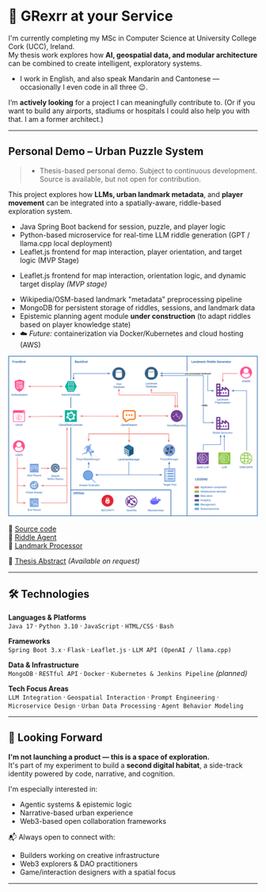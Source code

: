 # 👋 GRexrr at your Service

I'm currently completing my MSc in Computer Science at University College Cork (UCC), Ireland.  
My thesis work explores how **AI, geospatial data, and modular architecture** can be combined to create intelligent, exploratory systems.

- I work in English, and also speak Mandarin and Cantonese — occasionally I even code in all three 😉.

I’m **actively looking** for a project I can meaningfully contribute to. 
(Or if you want to build any airports, stadiums or hospitals I could also help you with that. I am a former architect.)

---

## Personal Demo – Urban Puzzle System  
> - Thesis-based personal demo. Subject to continuous development. Source is available, but not open for contribution.

This project explores how **LLMs, urban landmark metadata**, and **player movement** can be integrated into a spatially-aware, riddle-based exploration system.

- Java Spring Boot backend for session, puzzle, and player logic  
- Python-based microservice for real-time LLM riddle generation (GPT / llama.cpp local deployment)
- Leaflet.js frontend for map interaction, player orientation, and target logic (MVP Stage)
+ Leaflet.js frontend for map interaction, orientation logic, and dynamic target display *(MVP stage)*  
- Wikipedia/OSM-based landmark "metadata" preprocessing pipeline  
- MongoDB for persistent storage of riddles, sessions, and landmark data  
- Epistemic planning agent module **under construction** (to adapt riddles based on player knowledge state)  
- ☁️ *Future:* containerization via Docker/Kubernetes and cloud hosting (AWS)

![System Architecture](./assets/scavenger_architecture.png)

🔗 [Source code](https://github.com/grexrr/scavengerHunt)  
🔗 [Riddle Agent](https://github.com/grexrr/scavenger.RiddleAgent)  
🔗 [Landmark Processor](https://github.com/grexrr/scavenger.LandmarkProcessor)

🧾 [Thesis Abstract](#) *(Available on request)*

---

## 🛠️ Technologies

**Languages & Platforms**  
`Java 17` · `Python 3.10` · `JavaScript` · `HTML/CSS` · `Bash`

**Frameworks**  
`Spring Boot 3.x` · `Flask` · `Leaflet.js` · `LLM API (OpenAI / llama.cpp)`

**Data & Infrastructure**  
`MongoDB` · `RESTful API` · `Docker` · `Kubernetes & Jenkins Pipeline` *(planned)*

**Tech Focus Areas**  
`LLM Integration` · `Geospatial Interaction` · `Prompt Engineering` · `Microservice Design` · `Urban Data Processing` · `Agent Behavior Modeling`

---

## 🪪 Looking Forward

**I'm not launching a product — this is a space of exploration.**  
It's part of my experiment to build a **second digital habitat**, a side-track identity powered by code, narrative, and cognition.

I'm especially interested in:
- Agentic systems & epistemic logic
- Narrative-based urban experience
- Web3-based open collaboration frameworks

📬 Always open to connect with:
- Builders working on creative infrastructure
- Web3 explorers & DAO practitioners
- Game/interaction designers with a spatial focus

---
